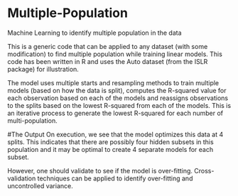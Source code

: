 # Multiple-Population
Machine Learning to identify multiple population in the data

This is a generic code that can be applied to any dataset (with some modification) to find multiple population while training linear models. This code has been written in R and uses the Auto dataset (from the ISLR package) for illustration. 

The model uses multiple starts and resampling methods to train multiple models (based on how the data is split), computes the R-squared value for each observation based on each of the models and reassigns observations to the splits based on the lowest R-squared from each of the models. This is an iterative process to generate the lowest R-squared for each number of multi-population.

#The Output
On execution, we see that the model optimizes this data at 4 splits. This indicates that there are possibly four hidden subsets in this population and it may be optimal to create 4 separate models for each subset. 

However, one should validate to see if the model is over-fitting. Cross-validation techniques can be applied to identify over-fitting and uncontrolled variance.   

